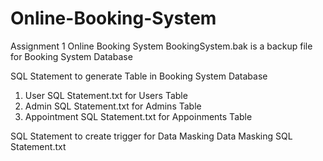 # Online-Booking-System
Assignment 1 Online Booking System
BookingSystem.bak is a backup file for Booking System Database

SQL Statement to generate Table in Booking System Database
1. User SQL Statement.txt for Users Table
2. Admin SQL Statement.txt for Admins Table
3. Appointment SQL Statement.txt for Appoinments Table

SQL Statement to create trigger for Data Masking
Data Masking SQL Statement.txt
